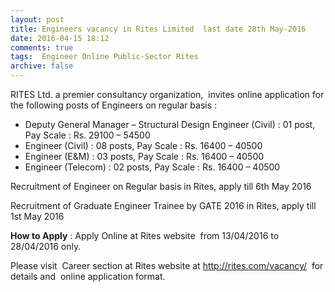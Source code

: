 ```yaml
---
layout: post
title: Engineers vacancy in Rites Limited  last date 28th May-2016   
date: 2016-04-15 18:12
comments: true
tags:  Engineer Online Public-Sector Rites 
archive: false
---
```

RITES Ltd. a premier consultancy organization,  invites online application for the following posts of Engineers on regular basis : 
 

- Deputy General Manager – Structural Design Engineer (Civil) : 01 post, Pay Scale : Rs. 29100 – 54500 
- Engineer (Civil) : 08 posts, Pay Scale : Rs. 16400 – 40500
- Engineer (E&M) : 03 posts, Pay Scale : Rs. 16400 – 40500
- Engineer (Telecom) : 02 posts, Pay Scale : Rs. 16400 – 40500 


Recruitment of Engineer on Regular basis in Rites, apply till 6th May 2016 

Recruitment of Graduate Engineer Trainee by GATE 2016 in Rites, apply till 1st May 2016

**How to Apply** : Apply Online at Rites website  from 13/04/2016 to 28/04/2016 only. 

Please visit  Career section at Rites website at <http://rites.com/vacancy/>  for details and  online application format.



